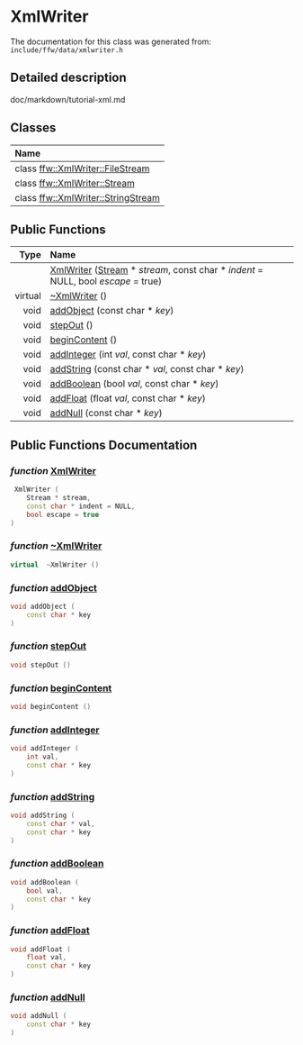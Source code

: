 XmlWriter
===================================


The documentation for this class was generated from: `include/ffw/data/xmlwriter.h`

## Detailed description

doc/markdown/tutorial-xml.md 


## Classes

| Name |
|:-----|
| class [ffw::XmlWriter::FileStream](ffw_XmlWriter_FileStream.html) |
| class [ffw::XmlWriter::Stream](ffw_XmlWriter_Stream.html) |
| class [ffw::XmlWriter::StringStream](ffw_XmlWriter_StringStream.html) |


## Public Functions

| Type | Name |
| -------: | :------- |
|   | [XmlWriter](#31770d50) ([Stream](ffw_XmlWriter_Stream.html) * _stream_, const char * _indent_ = NULL, bool _escape_ = true)  |
|  virtual  | [~XmlWriter](#fddcce8d) ()  |
|  void | [addObject](#b5c0d5d6) (const char * _key_)  |
|  void | [stepOut](#6c5a5642) ()  |
|  void | [beginContent](#8c315d61) ()  |
|  void | [addInteger](#8573d4a1) (int _val_, const char * _key_)  |
|  void | [addString](#3909d12f) (const char * _val_, const char * _key_)  |
|  void | [addBoolean](#a4da7a07) (bool _val_, const char * _key_)  |
|  void | [addFloat](#2f45d5a9) (float _val_, const char * _key_)  |
|  void | [addNull](#ce6896d7) (const char * _key_)  |


## Public Functions Documentation

### _function_ <a id="31770d50" href="#31770d50">XmlWriter</a>

```cpp
 XmlWriter (
    Stream * stream,
    const char * indent = NULL,
    bool escape = true
) 
```



### _function_ <a id="fddcce8d" href="#fddcce8d">~XmlWriter</a>

```cpp
virtual  ~XmlWriter () 
```



### _function_ <a id="b5c0d5d6" href="#b5c0d5d6">addObject</a>

```cpp
void addObject (
    const char * key
) 
```



### _function_ <a id="6c5a5642" href="#6c5a5642">stepOut</a>

```cpp
void stepOut () 
```



### _function_ <a id="8c315d61" href="#8c315d61">beginContent</a>

```cpp
void beginContent () 
```



### _function_ <a id="8573d4a1" href="#8573d4a1">addInteger</a>

```cpp
void addInteger (
    int val,
    const char * key
) 
```



### _function_ <a id="3909d12f" href="#3909d12f">addString</a>

```cpp
void addString (
    const char * val,
    const char * key
) 
```



### _function_ <a id="a4da7a07" href="#a4da7a07">addBoolean</a>

```cpp
void addBoolean (
    bool val,
    const char * key
) 
```



### _function_ <a id="2f45d5a9" href="#2f45d5a9">addFloat</a>

```cpp
void addFloat (
    float val,
    const char * key
) 
```



### _function_ <a id="ce6896d7" href="#ce6896d7">addNull</a>

```cpp
void addNull (
    const char * key
) 
```





